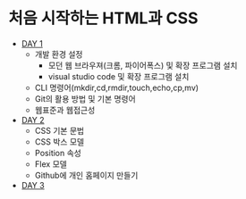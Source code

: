 # 처음 시작하는 HTML과 CSS
* [DAY 1](./day1.md)
    * 개발 환경 설정
        * 모던 웹 브라우져(크롬, 파이어폭스) 및 확장 프로그램 설치  
        * visual studio code 및 확장 프로그램 설치  
    * CLI 명령어(mkdir,cd,rmdir,touch,echo,cp,mv)
    * Git의 활용 방법 및 기본 명령어
    * 웹표준과 웹접근성
* [DAY 2](./day2.md)
    * CSS 기본 문법  
    * CSS 박스 모델
    * Position 속성
    * Flex 모델
    * Github에 개인 홈페이지 만들기
* [DAY 3](./day3.md)